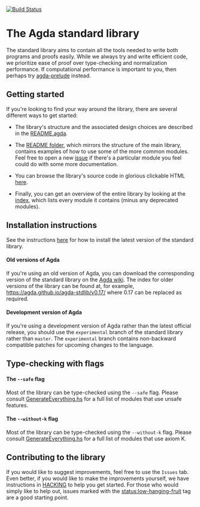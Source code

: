 [![Build Status](https://travis-ci.org/agda/agda-stdlib.svg?branch=master)](https://travis-ci.org/agda/agda-stdlib)

The Agda standard library
=========================

The standard library aims to contain all the tools needed to write both
programs and proofs easily. While we always try and write efficient
code, we prioritize ease of proof over type-checking and normalization
performance. If computational performance is important to you, then
perhaps try [agda-prelude](https://github.com/UlfNorell/agda-prelude)
instead.

## Getting started

If you're looking to find your way around the library, there are several
different ways to get started:

- The library's structure and the associated design choices are described
in the [README.agda](https://github.com/agda/agda-stdlib/tree/master/README.agda).

- The [README folder](https://github.com/agda/agda-stdlib/tree/master/README),
which mirrors the structure of the main library, contains examples of how to
use some of the more common modules. Feel free to open a new
[issue](https://github.com/agda/agda-stdlib/issues/new) if there's a particular
module you feel could do with some more documentation.

- You can browse the library's source code in glorious clickable HTML
[here](https://agda.github.io/agda-stdlib/README.html).

- Finally, you can get an overview of the entire library by looking at the
[index](https://agda.github.io/agda-stdlib/), which lists every module it contains
(minus any deprecated modules).

## Installation instructions

See the instructions [here](https://github.com/agda/agda-stdlib/blob/master/notes/installation-guide.md)
for how to install the latest version of the standard library.

#### Old versions of Agda

If you're using an old version of Agda, you can download the corresponding version
of the standard library on the [Agda wiki](http://wiki.portal.chalmers.se/agda/pmwiki.php?n=Libraries.StandardLibrary).
The index for older versions of the library can be found at, for example, https://agda.github.io/agda-stdlib/v0.17/
where 0.17 can be replaced as required.

#### Development version of Agda

If you're using a development version of Agda rather than the latest official release,
you should use the `experimental` branch of the standard library rather than `master`.
The `experimental` branch contains non-backward compatible patches for upcoming
changes to the language.

## Type-checking with flags

#### The `--safe` flag

Most of the library can be type-checked using the `--safe` flag. Please consult
[GenerateEverything.hs](https://github.com/agda/agda-stdlib/blob/master/GenerateEverything.hs#L23)
for a full list of modules that use unsafe features.

#### The `--without-k` flag

Most of the library can be type-checked using the `--without-k` flag. Please consult
[GenerateEverything.hs](https://github.com/agda/agda-stdlib/blob/master/GenerateEverything.hs#L74)
for a full list of modules that use axiom K.

## Contributing to the library

If you would like to suggest improvements, feel free to use the `Issues` tab.
Even better, if you would like to make the improvements yourself, we have instructions
in [HACKING](https://github.com/agda/agda-stdlib/blob/master/HACKING.md) to help
you get started. For those who would simply like to help out, issues marked with
the [status:low-hanging-fruit](https://github.com/agda/agda-stdlib/issues?q=is%3Aopen+is%3Aissue+label%3A%22status%3A+low-hanging-fruit%22) tag are a good starting point.
